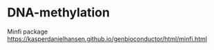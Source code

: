 # DNA-methylation
Minfi package  https://kasperdanielhansen.github.io/genbioconductor/html/minfi.html
